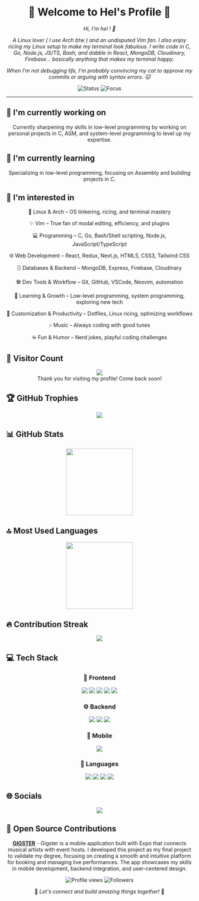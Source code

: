 <div align="center">

# 🌟 Welcome to Hel's Profile 🌟

<p><em>Hi, I'm hel ! 🐧

A Linux lover ( I use Arch btw ) and an undisputed Vim fan. I also enjoy ricing my Linux setup to make my terminal look fabulous. I write code in C, Go, Node.js, JS/TS, Bash, and dabble in React, MongoDB, Cloudinary, Firebase… basically anything that makes my terminal happy.

When I'm not debugging life, I'm probably convincing my cat to approve my commits or arguing with syntax errors. 🐱</em></p>

<img src="https://img.shields.io/badge/Status-Available_for_collaboration-brightgreen" alt="Status" />
<img src="https://img.shields.io/badge/Focus-Web_Development-blue" alt="Focus" />

</div>

<hr>

## 🔭 I'm currently working on

<div align="center"><p>Currently sharpening my skills in low-level programming by working on personal projects in C, ASM, and system-level programming to level up my expertise.</p></div>

## 🌱 I'm currently learning

<div align="center"><p>Specializing in low-level programming, focusing on Assembly and building projects in C.</p></div>

## 👀 I'm interested in

<div align="center"><p>🐧 Linux & Arch – OS tinkering, ricing, and terminal mastery

✨ Vim – True fan of modal editing, efficiency, and plugins

💻 Programming – C, Go, Bash/Shell scripting, Node.js, JavaScript/TypeScript

🌐 Web Development – React, Redux, Next.js, HTML5, CSS3, Tailwind CSS

🗄️ Databases & Backend – MongoDB, Express, Firebase, Cloudinary

🛠️ Dev Tools & Workflow – Git, GitHub, VSCode, Neovim, automation

🚀 Learning & Growth – Low-level programming, system programming, exploring new tech

🎨 Customization & Productivity – Dotfiles, Linux ricing, optimizing workflows

🎶 Music – Always coding with good tunes

☕ Fun & Humor – Nerd jokes, playful coding challenges</p></div>

## 👀 Visitor Count

<!-- ⚠️ Important: Replace '0xhel' with your actual GitHub username in the URL below -->
<p align="center">
  <img src="https://profile-counter.glitch.me/0xhel/count.svg" />
  <br>Thank you for visiting my profile! Come back soon!
</p>

## 🏆 GitHub Trophies

<!-- ⚠️ Important: Replace '0xhel' with your actual GitHub username in the URL below -->
<p align="center">
  <img src="https://github-profile-trophy.vercel.app/?username=0xhel&theme=juicyfresh&column=7&margin-w=15&margin-h=15" />
</p>

## 📊 GitHub Stats

<!-- ⚠️ Important: Replace '0xhel' with your actual GitHub username in the URL below -->
<div align="center">
  <img height="180em" src="https://github-readme-stats.vercel.app/api?username=0xhel&show_icons=true&theme=radical&include_all_commits=true&count_private=true"/>
</div>

## 🔝 Most Used Languages

<!-- ⚠️ Important: Replace '0xhel' with your actual GitHub username in the URL below -->
<div align="center">
  <img height="180em" src="https://github-readme-stats.vercel.app/api/top-langs/?username=0xhel&layout=compact&langs_count=10&theme=radical"/>
</div>

## 🔥 Contribution Streak

<!-- ⚠️ Important: Replace '0xhel' with your actual GitHub username in the URL below -->
<div align="center">
  <img src="https://github-readme-streak-stats.herokuapp.com/?user=0xhel&theme=radical&hide_border=false" />
</div>

## 💻 Tech Stack

<div align="center">

### 🎨 Frontend

<img src="https://img.shields.io/badge/-React-05122A?style=for-the-badge&color=ff69b4"> <img src="https://img.shields.io/badge/-Next.js-05122A?style=for-the-badge&color=ff69b4"> <img src="https://img.shields.io/badge/-Tailwind-05122A?style=for-the-badge&color=ff69b4"> <img src="https://img.shields.io/badge/-HTML5-05122A?style=for-the-badge&color=ff69b4"> <img src="https://img.shields.io/badge/-CSS3-05122A?style=for-the-badge&color=ff69b4">

### ⚙️ Backend

<img src="https://img.shields.io/badge/-Node.js-05122A?style=for-the-badge&color=4169e1"> <img src="https://img.shields.io/badge/-Express-05122A?style=for-the-badge&color=4169e1"> <img src="https://img.shields.io/badge/-MongoDB-05122A?style=for-the-badge&color=4169e1">

### 📱 Mobile

<img src="https://img.shields.io/badge/-React Native-05122A?style=for-the-badge&color=3CB371">

### 💬 Languages

<img src="https://img.shields.io/badge/-JavaScript-05122A?style=for-the-badge&color=FFA500"> <img src="https://img.shields.io/badge/-TypeScript-05122A?style=for-the-badge&color=FFA500"> <img src="https://img.shields.io/badge/-C-05122A?style=for-the-badge&color=FFA500"> <img src="https://img.shields.io/badge/-Go-05122A?style=for-the-badge&color=FFA500">

</div>

## 🌐 Socials

<div align="center">

<a href="https://github.com/0xhel"><img src="https://img.shields.io/badge/github-%23121011.svg?style=for-the-badge&logo=github&logoColor=white&color=9a6bdf"></a> 

</div>

## 🚀 Open Source Contributions

<div align="center">

**[GIGSTER](https://github.com/0xhel/GIGSTER)** - Gigster is a mobile application built with Expo that connects musical artists with event hosts. I developed this project as my final project to validate my degree, focusing on creating a smooth and intuitive platform for booking and managing live performances. The app showcases my skills in mobile development, backend integration, and user-centered design.

</div>

<div align="center">

<!-- ⚠️ Important: Replace '0xhel' with your actual GitHub username in the URLs below -->
<img src="https://komarev.com/ghpvc/?username=0xhel&style=for-the-badge&color=blueviolet" alt="Profile views"/>

<img src="https://img.shields.io/github/followers/0xhel?style=for-the-badge&color=ff69b4" alt="Followers"/>

<p>🌈 <i>Let's connect and build amazing things together!</i> 🚀</p>

</div>
